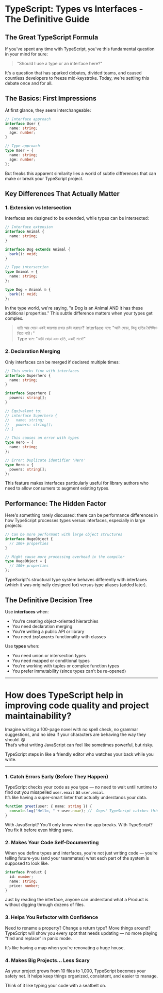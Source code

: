 # TypeScript: Types vs Interfaces - The Definitive Guide

## The Great TypeScript Formula

If you've spent any time with TypeScript, you've this fundamental question in your mind for sure:

> "Should I use a type or an interface here?"

It's a question that has sparked debates, divided teams, and caused countless developers to freeze mid-keystroke. Today, we're settling this debate once and for all.

## The Basics: First Impressions

At first glance, they seem interchangeable:

```typescript
// Interface approach
interface User {
  name: string;
  age: number;
}

// Type approach
type User = {
  name: string;
  age: number;
};
```

But freaks this apparent similarity lies a world of subtle differences that can make or break your TypeScript project.

## Key Differences That Actually Matter

### 1. Extension vs Intersection

Interfaces are designed to be extended, while types can be intersected:

```typescript
// Interface extension
interface Animal {
  name: string;
}

interface Dog extends Animal {
  bark(): void;
}

// Type intersection
type Animal = {
  name: string;
};

type Dog = Animal & {
  bark(): void;
};
```

In the type world, we're saying, "a Dog is an Animal AND it has these additional properties." This subtle difference matters when your types get complex.

> হাতি আর ঘোড়া একই জায়গায় রাখার চেষ্টা করছেন?
> Interface বলে: "আমি ঘোড়া, কিন্তু হাতির বৈশিষ্ট্যও নিতে পারি।"  
> Type বলে: "আমি ঘোড়া এবং হাতি, একই সাথে!"

### 2. Declaration Merging

Only interfaces can be merged if declared multiple times:

```typescript
// This works fine with interfaces
interface Superhero {
  name: string;
}

interface Superhero {
  powers: string[];
}

// Equivalent to:
// interface Superhero {
//   name: string;
//   powers: string[];
// }

// This causes an error with types
type Hero = {
  name: string;
};

// Error: Duplicate identifier 'Hero'
type Hero = {
  powers: string[];
};
```

This feature makes interfaces particularly useful for library authors who need to allow consumers to augment existing types.

## Performance: The Hidden Factor

Here's something rarely discussed: there can be performance differences in how TypeScript processes types versus interfaces, especially in large projects:

```typescript
// Can be more performant with large object structures
interface HugeObject {
  // 100+ properties
}

// Might cause more processing overhead in the compiler
type HugeObject = {
  // 100+ properties
};
```

TypeScript's structural type system behaves differently with interfaces (which it was originally designed for) versus type aliases (added later).

## The Definitive Decision Tree

Use **interfaces** when:

- You're creating object-oriented hierarchies
- You need declaration merging
- You're writing a public API or library
- You need `implements` functionality with classes

Use **types** when:

- You need union or intersection types
- You need mapped or conditional types
- You're working with tuples or complex function types
- You prefer immutability (since types can't be re-opened)

---

# How does TypeScript help in improving code quality and project maintainability?

Imagine writing a 100-page novel with no spell check, no grammar suggestions, and no idea if your characters are behaving the way they should. 😰  
That’s what writing JavaScript can feel like sometimes powerful, but risky.

TypeScript steps in like a friendly editor who watches your back while you write.

---

### 1. Catch Errors Early (Before They Happen)

TypeScript checks your code as you type — no need to wait until runtime to find out you misspelled `user.email` as `user.emial`.  
It’s like having a super-smart linter that actually understands your data.

```ts
function greet(user: { name: string }) {
  console.log("Hello, " + user.nmae); //  Oops! TypeScript catches this
}
```

With JavaScript? You'll only know when the app breaks.
With TypeScript? You fix it before even hitting save.

### 2. Makes Your Code Self-Documenting

When you define types and interfaces, you’re not just writing code — you’re telling future-you (and your teammates) what each part of the system is supposed to look like.

```ts
interface Product {
  id: number;
  name: string;
  price: number;
}
```

Just by reading the interface, anyone can understand what a Product is without digging through dozens of files.

### 3. Helps You Refactor with Confidence

Need to rename a property? Change a return type? Move things around?
TypeScript will show you every spot that needs updating — no more playing “find and replace” in panic mode.

It’s like having a map when you're renovating a huge house.

### 4. Makes Big Projects... Less Scary

As your project grows from 10 files to 1,000, TypeScript becomes your safety net.
It helps keep things organized, consistent, and easier to manage.

Think of it like typing your code with a seatbelt on.
